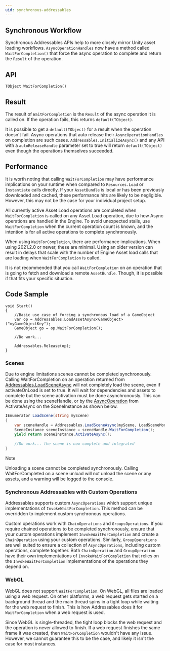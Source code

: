 ```yaml
---
uid: synchronous-addressables
---
```


## Synchronous Workflow
Synchronous Addressables APIs help to more closely mirror Unity asset loading workflows.  `AsyncOperationHandles` now have a method called `WaitForCompletion()` that force the async operation to complete and return the `Result` of the operation.

## API
`TObject WaitForCompletion()`

## Result
The result of `WaitForCompletion` is the `Result` of the async operation it is called on.  If the operation fails, this returns `default(TObject)`.

It is possible to get a `default(TObject)` for a result when the operation doesn't fail.  Async operations that auto release their `AsyncOperationHandles` on completion are such cases.  `Addressables.InitializeAsync()` and any API with a `autoReleaseHandle` parameter set to true will return `default(TObject)` even though the operations themselves succeeded.

## Performance
It is worth noting that calling `WaitForCompletion` may have performance implications on your runtime when compared to `Resources.Load` or `Instantiate` calls directly.  If your `AssetBundle` is local or has been previously downloaded and cached, these performance hits are likely to be negligible.  However, this may not be the case for your individual project setup.

All currently active Asset Load operations are completed when `WaitForCompletion` is called on any Asset Load operation, due to how Async operations are handled in the Engine. To avoid unexpected stalls, use `WaitForCompletion` when the current operation count is known, and the intention is for all active operations to complete synchronously.

When using `WaitForCompletion`, there are performance implications. When using 2021.2.0 or newer, these are minimal. Using an older version can result in delays that scale with the number of Engine Asset load calls that are loading when `WaitForCompletion` is called.

It is not recommended that you call `WaitForCompletion` on an operation that is going to fetch and download a remote `AssetBundle`.  Though, it is possible if that fits your specific situation. 

## Code Sample
```
void Start()
{
    //Basic use case of forcing a synchronous load of a GameObject
    var op = Addressables.LoadAssetAsync<GameObject>("myGameObjectKey");
    GameObject go = op.WaitForCompletion();
    
    //Do work...
    
    Addressables.Release(op);
}
```

### Scenes
Due to engine limitations scenes cannot be completed synchronously. Calling WaitForCompletion on an operation returned from [Addressables.LoadSceneAsync] will not completely load the scene, even if activateOnLoad is set to true. It will wait for dependencies and assets to complete but the scene activation must be done asynchronously. This can be done using the sceneHandle, or by the [AsyncOperation] from ActivateAsync on the SceneInstance as shown below.

```c#
IEnumerator LoadScene(string myScene)
{
    var sceneHandle = Addressables.LoadSceneAsync(myScene, LoadSceneMode.Additive);
    SceneInstance sceneInstance = sceneHandle.WaitForCompletion();
    yield return sceneInstance.ActivateAsync();
    
    //Do work... the scene is now complete and integrated
}
```

> [!NOTE]
> Unloading a scene cannot be completed synchronously. Calling WaitForCompleted on a scene unload will not unload the scene or any assets, and a warning will be logged to the console.

### Synchronous Addressables with Custom Operations
Addressables supports custom `AsyncOperations` which support unique implementations of `InvokeWaitForCompletion`.  This method can be overridden to implement custom synchronous operations.

Custom operations work with `ChainOperations` and `GroupsOperations`.  If you require chained operations to be completed synchronously, ensure that your custom operations implement `InvokeWaitForCompletion` and create a `ChainOperation` using your custom operations.  Similarly, `GroupOperations` are well suited to ensure a collection of `AsyncOperations`, including custom operations, complete together.  Both `ChainOperation` and `GroupOperation` have their own implementations of `InvokeWaitForCompletion` that relies on the `InvokeWaitForCompletion` implementations of the operations they depend on.

### WebGL
WebGL does not support `WaitForCompletion`.  On WebGL, all files are loaded using a web request.  On other platforms, a web request gets started on a background thread and the main thread spins in a tight loop while waiting for the web request to finish.  This is how Addressables does it for `WaitForCompletion` when a web request is used.

Since WebGL is single-threaded, the tight loop blocks the web request and the operation is never allowed to finish.  If a web request finishes the same frame it was created, then `WaitForCompletion` wouldn't have any issue.  However, we cannot guarantee this to be the case, and likely it isn't the case for most instances.

[AsyncOperation.allowSceneActivation]: xref:UnityEngine.AsyncOperation.allowSceneActivation
[AsyncOperation]: xref:UnityEngine.AsyncOperation
[Addressables.LoadSceneAsync]: xref:UnityEngine.AddressableAssets.Addressables.LoadSceneAsync*
[Addressables.UnloadSceneAsync]: xref:UnityEngine.AddressableAssets.Addressables.UnloadSceneAsync